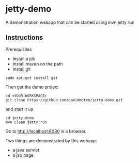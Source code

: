 jetty-demo
==========

A demonstration webapp that can be started using mvn jetty:run

Instructions
---------------------------

Prerequisites
* install a jdk
* install maven on the path
* install git

```
sudo apt-get install git
```

Then get the demo project

```
cd <YOUR-WORKSPACE>
git clone https://github.com/davidmoten/jetty-demo.git
```

and start it up

```
cd jetty-demo
mvn clean jetty:run
```

Go to [http://localhost:8080](http://localhost:8080) in a browser.

Two things are demonstrated by this webapp:

* a java servlet
* a jsp page


    
    


